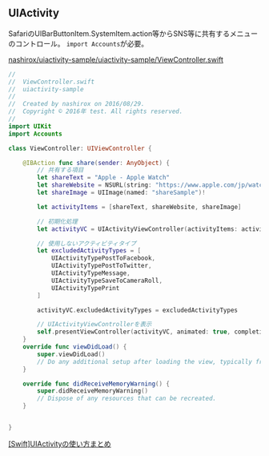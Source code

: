 ## UIActivity

SafariのUIBarButtonItem.SystemItem.action等からSNS等に共有するメニューのコントロール。
`import Accounts`が必要。

[nashirox/uiactivity-sample/uiactivity-sample/ViewController.swift](https://github.com/nashirox/uiactivity-sample/blob/master/uiactivity-sample/ViewController.swift)
```swift
//
//  ViewController.swift
//  uiactivity-sample
//
//  Created by nashirox on 2016/08/29.
//  Copyright © 2016年 test. All rights reserved.
//
import UIKit
import Accounts

class ViewController: UIViewController {

    @IBAction func share(sender: AnyObject) {
        // 共有する項目
        let shareText = "Apple - Apple Watch"
        let shareWebsite = NSURL(string: "https://www.apple.com/jp/watch/")!
        let shareImage = UIImage(named: "shareSample")!

        let activityItems = [shareText, shareWebsite, shareImage]

        // 初期化処理
        let activityVC = UIActivityViewController(activityItems: activityItems, applicationActivities: nil)

        // 使用しないアクティビティタイプ
        let excludedActivityTypes = [
            UIActivityTypePostToFacebook,
            UIActivityTypePostToTwitter,
            UIActivityTypeMessage,
            UIActivityTypeSaveToCameraRoll,
            UIActivityTypePrint
        ]

        activityVC.excludedActivityTypes = excludedActivityTypes

        // UIActivityViewControllerを表示
        self.presentViewController(activityVC, animated: true, completion: nil)
    }
    override func viewDidLoad() {
        super.viewDidLoad()
        // Do any additional setup after loading the view, typically from a nib.
    }

    override func didReceiveMemoryWarning() {
        super.didReceiveMemoryWarning()
        // Dispose of any resources that can be recreated.
    }


}
```

[[Swift]UIActivityの使い方まとめ](https://qiita.com/nashirox/items/56894599013d712faa0a)
